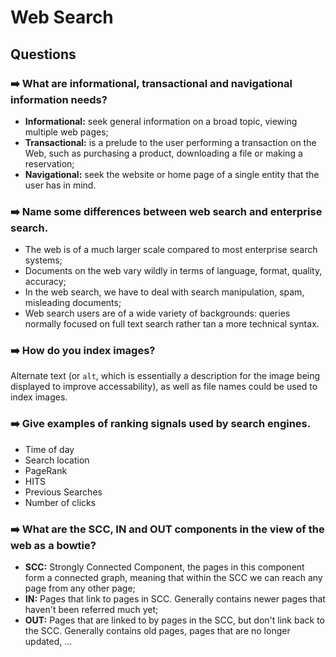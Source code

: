 # Web Search

## Questions

### ➡️ What are informational, transactional and navigational information needs?

- **Informational:** seek general information on a broad topic, viewing multiple web pages;
- **Transactional:** is a prelude to the user performing a transaction on the Web, such as purchasing a product, downloading a file or making a reservation;
- **Navigational:** seek the website or home page of a single entity that the user has in mind.

### ➡️ Name some differences between web search and enterprise search.

- The web is of a much larger scale compared to most enterprise search systems;
- Documents on the web vary wildly in terms of language, format, quality, accuracy;
- In the web search, we have to deal with search manipulation, spam, misleading documents;
- Web search users are of a wide variety of backgrounds: queries normally focused on full text search rather tan a more technical syntax.

### ➡️ How do you index images?

Alternate text (or `alt`, which is essentially a description for the image being displayed to improve accessability), as well as file names could be used to index images.

### ➡️ Give examples of ranking signals used by search engines.

- Time of day
- Search location
- PageRank
- HITS
- Previous Searches
- Number of clicks

### ➡️ What are the SCC, IN and OUT components in the view of the web as a bowtie?

- **SCC:** Strongly Connected Component, the pages in this component form a connected graph, meaning that within the SCC we can reach any page from any other page;
- **IN:** Pages that link to pages in SCC. Generally contains newer pages that haven't been referred much yet;
- **OUT:** Pages that are linked to by pages in the SCC, but don't link back to the SCC. Generally contains old pages, pages that are no longer updated, ...